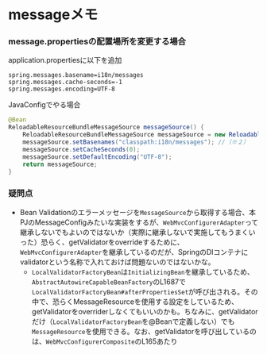 # messageメモ

### message.propertiesの配置場所を変更する場合

application.propertiesに以下を追加
```properties
spring.messages.basename=i18n/messages
spring.messages.cache-seconds=-1
spring.messages.encoding=UTF-8
```

JavaConfigでやる場合
```java
@Bean
ReloadableResourceBundleMessageSource messageSource() {
    ReloadableResourceBundleMessageSource messageSource = new ReloadableResourceBundleMessageSource();
    messageSource.setBasenames("classpath:i18n/messages"); //（※２）
    messageSource.setCacheSeconds(0);
    messageSource.setDefaultEncoding("UTF-8");
    return messageSource;
}
```

### 疑問点

* Bean Validationのエラーメッセージを`MessageSource`から取得する場合、本PJのMessageConfigみたいな実装をするが、`WebMvcConfigurerAdapter`って継承しないでもよいのではないか（実際に継承しないで実施してもうまくいった）恐らく、getValidatorをoverrideするために、`WebMvcConfigurerAdapter`を継承しているのだが、SpringのDIコンテナにvalidatorという名称で入れておけば問題ないのではないかな。
  * `LocalValidatorFactoryBean`は`InitializingBean`を継承しているため、`AbstractAutowireCapableBeanFactory`のL1687で`LocalValidatorFactoryBean#afterPropertiesSet`が呼び出される。その中で、恐らくMessageResourceを使用する設定をしているため、getValidatorをoverriderしなくてもいいのかも。ちなみに、getValidatorだけ（`LocalValidatorFactoryBean`を@Beanで定義しない）でも`MessageResource`を使用できる。なお、getValidatorを呼び出しているのは、`WebMvcConfigurerComposite`のL165あたり